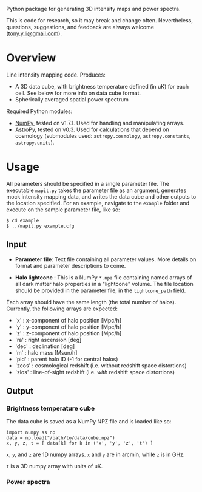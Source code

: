 Python package for generating 3D intensity maps and power spectra.

This is code for research, so it may break and change often.  Nevertheless,
questions, suggestions, and feedback are always welcome
([tony.y.li@gmail.com](mailto:tony.y.li@gmail.com)).


# Overview

Line intensity mapping code.  Produces:

- A 3D data cube, with brightness temperature defined (in uK) for each cell.
  See below for more info on data cube format.
- Spherically averaged spatial power spectrum

Required Python modules:

- [NumPy](http://www.numpy.org), tested on v1.7.1.  Used for handling and
  manipulating arrays.
- [AstroPy](http://www.astropy.org), tested on v0.3.  Used for calculations that
  depend on cosmology (submodules used: `astropy.cosmology`,
  `astropy.constants`, `astropy.units`).


# Usage

All parameters should be specified in a single parameter file.  The executable
`mapit.py` takes the parameter file as an argument, generates mock intensity
mapping data, and writes the data cube and other outputs to the location
specified.  For an example, navigate to the `example` folder and execute on the sample parameter file, like so:

```shell
$ cd example
$ ../mapit.py example.cfg
```


## Input

- **Parameter file**: 
Text file containing all parameter values.  More details on format and
parameter descriptions to come.

- **Halo lightcone** :
This is a NumPy `*.npz` file containing named arrays of all dark matter halo
properties in a "lightcone" volume.  The file location should be provided in
the parameter file, in the `lightcone_path` field.

Each array should have the same length (the total number of halos).  Currently,
the following arrays are expected:

- 'x'   : x-component of halo position [Mpc/h]
- 'y'   : y-component of halo position [Mpc/h]
- 'z'   : z-component of halo position [Mpc/h]
- 'ra'  : right ascension [deg]
- 'dec' : declination [deg]
- 'm'   : halo mass [Msun/h]
- 'pid' : parent halo ID (-1 for central halos)
- 'zcos' : cosmological redshift (i.e. without redshift space distortions)
- 'zlos' : line-of-sight redshift (i.e. *with* redshift space distortions)



## Output

### Brightness temperature cube

The data cube is saved as a NumPy NPZ file and is loaded like so:

```numpy
import numpy as np
data = np.load("/path/to/data/cube.npz")
x, y, z, t = [ data[k] for k in ('x', 'y', 'z', 't') ]
```

`x`, `y`, and `z` are 1D numpy arrays.  `x` and `y` are in arcmin, while `z` is in GHz.

`t` is a 3D numpy array with units of uK.


### Power spectra


